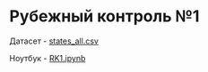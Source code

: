 # Рубежный контроль №1

Датасет - [states_all.csv](https://github.com/Marfington/TMO/blob/master/rk1/states_all.csv) 

Ноутбук - [RK1.ipynb](https://github.com/Marfington/TMO/blob/master/rk1/RK1.ipynb)
